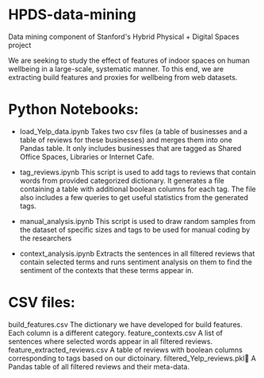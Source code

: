 # HPDS-data-mining
Data mining component of Stanford's Hybrid Physical + Digital Spaces project

We are seeking to study the effect of features of indoor spaces on human wellbeing in a large-scale, systematic manner.
To this end, we are extracting build features and proxies for wellbeing from web datasets. 

# Python Notebooks:
* load_Yelp_data.ipynb
Takes two csv files (a table of businesses and a table of reviews for these businesses) and merges them into one Pandas table. It only includes businesses that are tagged as Shared Office Spaces, Libraries or Internet Cafe.

* tag_reviews.ipynb
This script is used to add tags to reviews that contain words from provided categorized dictionary. It generates a file containing a table with additional boolean columns for each tag. The file also includes a few queries to get useful statistics from the generated tags.

* manual_analysis.ipynb
This script is used to draw random samples from the dataset of specific sizes and tags to be used for manual coding by the researchers

* context_analysis.ipynb
Extracts the sentences in all filtered reviews that contain selected terms and runs sentiment analysis on them to find the sentiment of the contexts that these terms appear in.

# CSV files:
build_features.csv            The dictionary we have developed for build features. Each column is a different category.
feature_contexts.csv          A list of sentences where selected words appear in all filtered reviews.
feature_extracted_reviews.csv A table of reviews with boolean columns corresponding to tags based on our dictoinary.
filtered_Yelp_reviews.pkl     ِA Pandas table of all filtered reviews and their meta-data.

